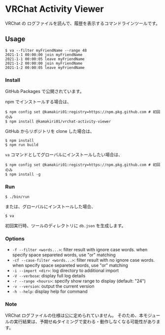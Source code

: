 # VRChat Activity Viewer

VRChat の ログファイルを読んで、履歴を表示するコマンドラインツールです。

## Usage

```
$ va --filter myFriendName --range 48
2021-1-1 00:00:00 join myFriendName
2021-1-1 00:00:05 leave myFriendName
2021-1-2 00:00:00 join myFriendName
2021-1-2 00:00:05 leave myFriendName
```

### Install

GitHub Packages で公開されています。

npm でインストールする場合は、

```
$ npm config set @kamakiri01:registry=https://npm.pkg.github.com # 初回のみ
$ npm install @kamakiri01/vrchat-activity-viewer
```

GitHub からリポジトリを clone した場合は、

```
$ npm install
$ npm run build
```

`va` コマンドとしてグローバルにインストールしたい場合は、

```
$ npm config set @kamakiri01:registry=https://npm.pkg.github.com # 初回のみ
$ npm install -g
```

### Run

```
$ ./bin/run
```

または、グローバルにインストールした場合、

```
$ va
```

初回実行時、ツールのディレクトリに `db.json` を生成します。

### Options

* `-f --filter <words...>`:
  filter result with ignore case words. when specify space separeted words, use "or" matching
* `-cf --case-filter <words...>`:
  filter result with no ignore case words. when specify space separeted words, use "or" matching
* `-i --import <dir>`:
  log directory to additional import
* `-V --verbose`:
  display full log details
* `-r --range <hours>`:
  specify show range to display (default: "24")
* `-v --version`:
  output the current version
* `-h --help`:
  display help for command
  
### Note

VRChat ログファイルの仕様は公に定められていません。
そのため、本モジュールの実行結果は、予期せぬタイミングで変わる・動作しなくなる可能性があります。
